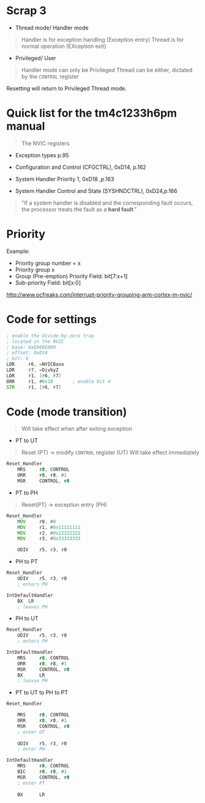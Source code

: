 # Scrap 3

- Thread mode/ Handler mode

> Handler is for exception handling (Exception entry)
> Thread is for normal operation (EXception exit)

- Privileged/ User
> Handler mode can only be Privileged
> Thread can be either, dictated by the `CONTROL` register

Resetting will return to Privileged Thread mode.



# Quick list for the tm4c1233h6pm manual 

> The NVIC registers

- Exception types p.95

- Configuration and Control (CFGCTRL), 0xD14, p.162

- System Handler Priority 1, 0xD18 ,p.163

- System Handler Control and State (SYSHNDCTRL), 0xD24,p.166

> "If a system handler is disabled and the corresponding fault occurs, the processor treats the fault as a **hard fault**."


# Priority

Example:
- Priority group number = x
- Priority group x
- Group (Pre-emption) Priority Field: bit[7:x+1]
- Sub-priority Field: bit[x:0]

http://www.ocfreaks.com/interrupt-priority-grouping-arm-cortex-m-nvic/

# Code for settings

```asm
; enable the divide-by-zero trap
; located in the NVIC
; base: 0xE000E000
; offset: 0xD14
; bit: 4
LDR		r6, =NVICBase
LDR		r7, =DivbyZ
LDR		r1, [r6, r7]
ORR		r1, #0x10		; enable bit 4
STR		r1, [r6, r7]
```

# Code (mode transition)

> Will take effect when after exiting exception


- PT to UT

> Reset (PT) -> modify `CONTROL` register (UT)
> Will take effect immediately

```asm
Reset_Handler
	MRS		r8, CONTROL
	ORR		r8, r8, #1
	MSR		CONTROL, r8
```

- PT to PH

> Reset(PT) -> exception entry (PH)

```asm
Reset_Handler
	MOV		r0, #0
	MOV		r1, #0x11111111
	MOV		r2, #0x22222222
	MOV		r3, #0x33333333

	UDIV	r5, r3, r0
```

- PH to PT

```asm
Reset_Handler
	UDIV	r5, r3, r0
	; enters PH

IntDefaultHandler
	BX 	LR
	; leaves PH
```

- PH to UT

```asm
Reset_Handler
	UDIV	r5, r3, r0
	; enters PH

IntDefaultHandler
	MRS		r8, CONTROL
	ORR		r8, r8, #1
	MSR		CONTROL, r8
	BX 		LR
	; leavse PH

```

- PT to UT to PH to PT
```asm
Reset_Handler

	MRS		r8, CONTROL
	ORR		r8, r8, #1
	MSR		CONTROL, r8
	; enter UT
	
	UDIV	r5, r3, r0
	; enter PH

IntDefaultHandler
	MRS		r8, CONTROL
	BIC		r8, r8, #1
	MSR		CONTROL, r8
	; enter PT
	
	BX 		LR
```